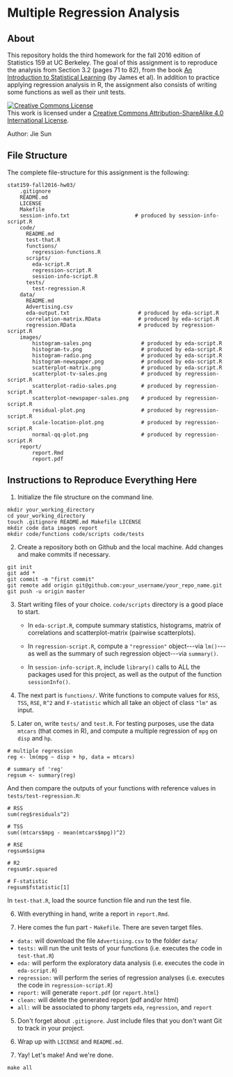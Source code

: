 # Multiple Regression Analysis

## About

This repository holds the third homework for the fall 2016 edition of Statistics 159 at UC Berkeley. The goal of this assignment is to reproduce the analysis from Section 3.2 (pages 71 to 82), from the book [An Introduction to Statistical Learning](http://www-bcf.usc.edu/~gareth/ISL/) (by James et al). In addition to practice applying regression analysis in R, the assignment also consists of writing some functions as well as their unit tests.

<a rel="license" href="http://creativecommons.org/licenses/by-sa/4.0/"><img alt="Creative Commons License" style="border-width:0" src="https://i.creativecommons.org/l/by-sa/4.0/88x31.png" /></a><br />This work is licensed under a <a rel="license" href="http://creativecommons.org/licenses/by-sa/4.0/">Creative Commons Attribution-ShareAlike 4.0 International License</a>.

Author: Jie Sun

## File Structure

The complete file-structure for this assignment is the following:

```
stat159-fall2016-hw03/
	.gitignore
	README.md
	LICENSE
	Makefile
	session-info.txt                     # produced by session-info-script.R
	code/
	  README.md
	  test-that.R
	  functions/
	    regression-functions.R
	  scripts/
	    eda-script.R
	    regression-script.R
	    session-info-script.R
	  tests/
	    test-regression.R
	data/
	  README.md
	  Advertising.csv
	  eda-output.txt                      # produced by eda-script.R
	  correlation-matrix.RData            # produced by eda-script.R
	  regression.RData                    # produced by regression-script.R
	images/
		histogram-sales.png                # produced by eda-script.R
		histogram-tv.png                   # produced by eda-script.R
		histogram-radio.png                # produced by eda-script.R
		histogram-newspaper.png            # produced by eda-script.R
		scatterplot-matrix.png             # produced by eda-script.R
		scatterplot-tv-sales.png           # produced by regression-script.R
		scatterplot-radio-sales.png        # produced by regression-script.R
		scatterplot-newspaper-sales.png    # produced by regression-script.R
		residual-plot.png                  # produced by regression-script.R
		scale-location-plot.png            # produced by regression-script.R
		normal-qq-plot.png                 # produced by regression-script.R
	report/
		report.Rmd
		report.pdf
```

## Instructions to Reproduce Everything Here

1. Initialize the file structure on the command line.

  ```
  mkdir your_working_directory
  cd your_working_directory
  touch .gitignore README.md Makefile LICENSE
  mkdir code data images report
  mkdir code/functions code/scripts code/tests
  ```

2. Create a repository both on Github and the local machine. Add changes and make commits if necessary.

  ```
  git init
  git add *
  git commit -m "first commit"
  git remote add origin git@github.com:your_username/your_repo_name.git
  git push -u origin master
  ```

3. Start writing files of your choice. `code/scripts` directory is a good place to start.

    * In `eda-script.R`, compute summary statistics, histograms, matrix of correlations and scatterplot-matrix
    (pairwise scatterplots).

    * In `regression-script.R`, compute a `"regression"` object---via `lm()`---as well as the summary of such regression object---via `summary()`.

    * In `session-info-script.R`, include `library()` calls to ALL the packages used for this project, as well as the output of the function `sessionInfo()`.

4. The next part is `functions/`. Write functions to compute values for `RSS`, `TSS`, `RSE`, `R^2` and `F-statistic` which all take an object of class `"lm"` as input.

5. Later on, write `tests/` and `test.R`. For testing purposes, use the data `mtcars` (that comes in R), and compute a multiple regression of `mpg` on `disp` and `hp`.

  ```
  # multiple regression
  reg <- lm(mpg ~ disp + hp, data = mtcars)

  # summary of 'reg'
  regsum <- summary(reg)
  ```
And then compare the outputs of your functions with reference values in `tests/test-regression.R`:

  ```
  # RSS
  sum(reg$residuals^2)

  # TSS
  sum((mtcars$mpg - mean(mtcars$mpg))^2)

  # RSE
  regsum$sigma

  # R2
  regsum$r.squared

  # F-statistic
  regsum$fstatistic[1]
  ```
In `test-that.R`, load the source function file and run the test file.

6. With everything in hand, write a report in `report.Rmd`.

6. Here comes the fun part - `Makefile`. There are seven target files.

  - `data:` will download the file `Advertising.csv` to the folder `data/`
  - `tests:` will run the unit tests of your functions (i.e. executes the code
  in `test-that.R`)
  - `eda:` will perform the exploratory data analysis (i.e. executes the code
  in `eda-script.R`)
  - `regression:` will perform the series of regression analyses (i.e. executes
  the code in `regression-script.R`)
  - `report:` will generate `report.pdf` (or `report.html`)
  - `clean:` will delete the generated report (pdf and/or html)
  - `all:` will be associated to phony targets `eda`, `regression`, and `report`

5. Don't forget about `.gitignore`. Just include files that you don't want Git to track in your project.

6. Wrap up with `LICENSE` and `README.md`.

5. Yay! Let's make! And we're done.

  ```
  make all
  ```
